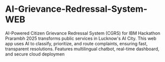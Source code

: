 # AI-Grievance-Redressal-System-WEB
AI-Powered Citizen Grievance Redressal System (CGRS) for IBM Hackathon Prarambh 2025 transforms public services in Lucknow's AI City. This web app uses AI to classify, prioritize, and route complaints, ensuring fast, transparent resolutions. Features multilingual chatbot, real-time dashboard, and secure cloud deploymen
